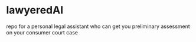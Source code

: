 # lawyeredAI
repo for a personal legal assistant who can get you preliminary assessment on your consumer court case

